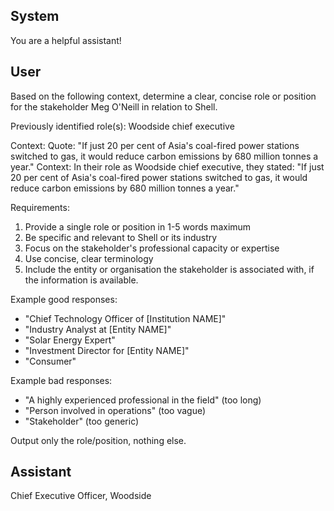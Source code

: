 ## System

You are a helpful assistant!

## User


Based on the following context, determine a clear, concise role or position for the stakeholder Meg O'Neill in relation to Shell.

Previously identified role(s): Woodside chief executive

Context:
Quote: "If just 20 per cent of Asia's coal-fired power stations switched to gas, it would reduce carbon emissions by 680 million tonnes a year."
Context: In their role as Woodside chief executive, they stated: "If just 20 per cent of Asia's coal-fired power stations switched to gas, it would reduce carbon emissions by 680 million tonnes a year."

Requirements:
1. Provide a single role or position in 1-5 words maximum
2. Be specific and relevant to Shell or its industry
3. Focus on the stakeholder's professional capacity or expertise
4. Use concise, clear terminology
5. Include the entity or organisation the stakeholder is associated with, if the information is available.

Example good responses:
- "Chief Technology Officer of [Institution NAME]"
- "Industry Analyst at [Entity NAME]"
- "Solar Energy Expert"
- "Investment Director for [Entity NAME]"
- "Consumer"

Example bad responses:
- "A highly experienced professional in the field" (too long)
- "Person involved in operations" (too vague)
- "Stakeholder" (too generic)

Output only the role/position, nothing else.


## Assistant

Chief Executive Officer, Woodside

